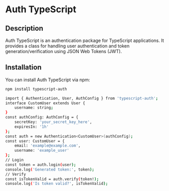 # Auth TypeScript

## Description

Auth TypeScript is an authentication package for TypeScript applications. It provides a class for handling user authentication and token generation/verification using JSON Web Tokens (JWT).

## Installation

You can install Auth TypeScript via npm:

```bash
npm install typescript-auth

import { Authentication, User, AuthConfig } from 'typescript-auth';
interface CustomUser extends User {
    username: string;
}
const authConfig: AuthConfig = {
    secretKey: 'your_secret_key_here',
    expiresIn: '1h'
};
const auth = new Authentication<CustomUser>(authConfig);
const user: CustomUser = {
    email: 'example@example.com',
    username: 'example_user'
};
// Login
const token = auth.login(user);
console.log('Generated token:', token);
// Verify
const isTokenValid = auth.verify(token!);
console.log('Is token valid?', isTokenValid);

```

